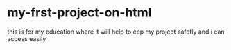 # my-frst-project-on-html
this is for my education where it will help to eep my project safetly and i can access easily
